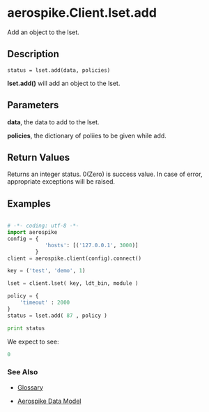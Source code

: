 
# aerospike.Client.lset.add
Add an object to the lset.

## Description

```
status = lset.add(data, policies)
```
**lset.add()** will add an object to the lset.    

## Parameters

**data**, the data to add to the lset.   

**policies**, the dictionary of poliies to be given while add.   

## Return Values
Returns an integer status. 0(Zero) is success value. In case of error, appropriate exceptions will be raised.

## Examples

```python

# -*- coding: utf-8 -*-
import aerospike
config = {
            'hosts': [('127.0.0.1', 3000)]
         }
client = aerospike.client(config).connect()

key = ('test', 'demo', 1)

lset = client.lset( key, ldt_bin, module )

policy = {
    'timeout' : 2000
}
status = lset.add( 87 , policy )

print status


```

We expect to see:

```python
0
```



### See Also



- [Glossary](http://www.aerospike.com/docs/guide/glossary.html)

- [Aerospike Data Model](http://www.aerospike.com/docs/architecture/data-model.html)
